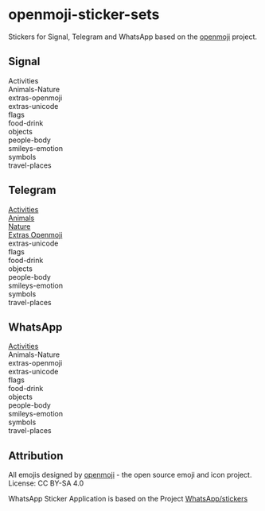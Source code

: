 # openmoji-sticker-sets
Stickers for Signal, Telegram and WhatsApp based on the [openmoji](https://github.com/hfg-gmuend/openmoji) project.  

## Signal
Activities  
Animals-Nature  
extras-openmoji  
extras-unicode  
flags  
food-drink  
objects  
people-body  
smileys-emotion  
symbols  
travel-places   

## Telegram  
[Activities](https://t.me/addstickers/OpenMojiActivities)  
[Animals](https://t.me/addstickers/OpenMojiAnimals)  
[Nature](https://t.me/addstickers/OpenMojiNature)  
[Extras Openmoji](https://t.me/addstickers/OpenMojiExtras)  
extras-unicode  
flags  
food-drink  
objects  
people-body  
smileys-emotion  
symbols  
travel-places  

## WhatsApp
[Activities](https://github.com/MEibenst/openmoji-sticker-sets/releases/download/v0.1.0-alpha/OpenMoji-StickerPack1.apk)  
Animals-Nature  
extras-openmoji  
extras-unicode  
flags  
food-drink  
objects  
people-body  
smileys-emotion  
symbols  
travel-places  

## Attribution
All emojis designed by [openmoji](https://github.com/hfg-gmuend/openmoji) - the open source emoji and icon project. License: CC BY-SA 4.0

WhatsApp Sticker Application is based on the Project [WhatsApp/stickers](https://github.com/WhatsApp/stickers)
